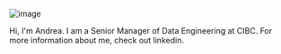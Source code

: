 ![image](https://user-images.githubusercontent.com/24948855/192332474-27613a5f-77a7-49c9-8792-161c93288723.png)

Hi, I'm Andrea. I am a Senior Manager of Data Engineering at CIBC. For more information about me, check out linkedin.

